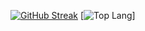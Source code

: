
[![GitHub Streak](https://streak-stats.demolab.com/?user=klejdi94&theme=dark)](https://git.io/streak-stats)
[![Top Lang](https://github-readme-stats.vercel.app/api/top-langs/?username=klejdi94&layout=compact&theme=vision-friendly-dark)]
